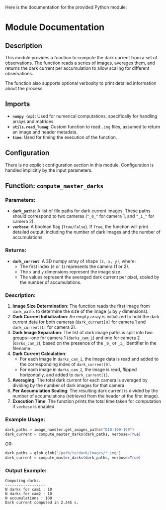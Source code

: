 Here is the documentation for the provided Python module:

# **Module Documentation**

## **Description**
This module provides a function to compute the dark current from a set of observations. The function reads a series of images, averages them, and returns the dark current per accumulation to allow scaling for different observations. 

The function also supports optional verbosity to print detailed information about the process.

## **Imports**
- **`numpy (np)`**: Used for numerical computations, specifically for handling arrays and matrices.
- **`utils.read_Tumag`**: Custom function to read `.img` files, assumed to return an image and header metadata.
- **`time`**: Used for timing the execution of the function.


## **Configuration**
There is no explicit configuration section in this module. Configuration is handled implicitly by the input parameters.

## **Function: `compute_master_darks`**

### **Parameters:**
- **`dark_paths`**: A list of file paths for dark current images. These paths should correspond to two cameras (`"_0_"` for camera 1, and `"_1_"` for camera 2).
- **`verbose`**: A boolean flag (`True/False`). If `True`, the function will print detailed output, including the number of dark images and the number of accumulations.

### **Returns:**
- **`dark_current`**: A 3D numpy array of shape `(2, x, y)`, where:
  - The first index (`0` or `1`) represents the camera (1 or 2).
  - The `x` and `y` dimensions represent the image size.
  - The values represent the averaged dark current per pixel, scaled by the number of accumulations.

### **Description:**
1. **Image Size Determination**: The function reads the first image from `dark_paths` to determine the size of the image (`x` by `y` dimensions).
2. **Dark Current Initialization**: An empty array is initialized to hold the dark current data for both cameras (`dark_current[0]` for camera 1 and `dark_current[1]` for camera 2).
3. **Dark Image Separation**: The list of dark image paths is split into two groups—one for camera 1 (`darks_cam_1`) and one for camera 2 (`darks_cam_2`), based on the presence of the `_0_` or `_1_` identifier in the filename.
4. **Dark Current Calculation**: 
    - For each image in `darks_cam_1`, the image data is read and added to the corresponding index of `dark_current[0]`.
    - For each image in `darks_cam_2`, the image is read, flipped horizontally, and added to `dark_current[1]`.
5. **Averaging**: The total dark current for each camera is averaged by dividing by the number of dark images for that camera.
6. **Per Accumulation Scaling**: The resulting dark current is divided by the number of accumulations (retrieved from the header of the first image).
7. **Execution Time**: The function prints the total time taken for computation if `verbose` is enabled.

### **Example Usage:**
```python
dark_paths = image_handler.get_images_paths("D10-100-199")
dark_current = compute_master_darks(dark_paths, verbose=True)
```
OR:

```python
dark_paths = glob.glob("/path/to/dark/images/*.img")
dark_current = compute_master_darks(dark_paths, verbose=True)
```

### **Output Example:**
```
Computing darks.
------------------
N darks for cam1 : 10
N darks for cam2 : 10
N accumulations : 100
Dark current computed in 2.345 s.
```